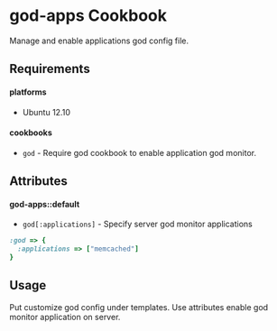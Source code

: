 god-apps Cookbook
=================

Manage and enable applications god config file.

Requirements
------------

#### platforms

* Ubuntu 12.10

#### cookbooks

- `god` - Require god cookbook to enable application god monitor.

Attributes
----------

#### god-apps::default

* `god[:applications]` - Specify server god monitor applications

```ruby
:god => {
  :applications => ["memcached"]
}
```

Usage
-----

Put customize god config under templates. Use attributes enable god monitor application on server.
